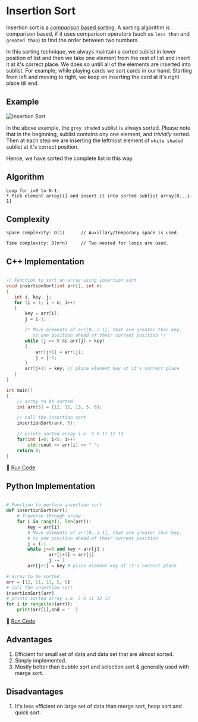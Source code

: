 # Insertion Sort

Insertion sort is a [*comparison* based sorting](https://en.wikipedia.org/wiki/Comparison_sort). A sorting algorithm is comparison based, if it uses comparison operators (such as `less than` and `greated than`) to find the order between two numbers.

In this sorting technique, we always maintain a sorted sublist in lower position of list and then we take one element from the rest of list and insert it at it's correct place. We does so untill all of the elements are inserted into sublist. For example, while playing cards we sort cards in our hand. Starting from left and moving to right, we keep on inserting the card at it's right place till end.

## Example

![Insertion Sort](https://cloud.githubusercontent.com/assets/13117482/15633518/04ca4468-25cc-11e6-96af-feb395b456e0.png)

In the above example, the `grey shaded` sublist is always sorted. Please note that in the beginning, sublist contains ony one element, and *trivially* sorted. Then at each step we are inserting the leftmost element of `white shaded` sublist at it's correct position.

Hence, we have sorted the complete list in this way.

## Algorithm

```
Loop for i=0 to N-1:
* Pick element array[i] and insert it into sorted sublist array[0...i-1]
```

## Complexity

```
Space complexity: O(1)      // Auxillary/temporary space is used.

Time complexity: O(n*n)     // Two nested for loops are used.
```

## C++ Implementation

```c++

// Function to sort an array using insertion sort
void insertionSort(int arr[], int n)
{
   int i, key, j;
   for (i = 1; i < n; i++)
   {
       key = arr[i];
       j = i-1;

       /* Move elements of arr[0..i-1], that are greater than key,
          to one position ahead of their current position */
       while (j >= 0 && arr[j] > key)
       {
           arr[j+1] = arr[j];
           j = j-1;
       }
       arr[j+1] = key; // place element key at it's correct place
   }
}

int main()
{
    // array to be sorted
    int arr[5] = {12, 11, 13, 5, 6};

    // call the insertion sort
    insertionSort(arr, 5);

    // prints sorted array i.e. 5 6 11 12 13
    for(int i=0; i<5; i++)
        std::cout << arr[i] << " ";
    return 0;
}
```

:rocket: [Run Code](https://repl.it/CWZq)

## Python Implementation

```python

# Function to perform insertion sort
def insertionSort(arr):
    # Traverse through array
    for i in range(1, len(arr)):
        key = arr[i]
        # Move elements of arr[0..i-1], that are greater than key,
        # to one position ahead of their current position
        j = i-1
        while j>=0 and key < arr[j] :
                arr[j+1] = arr[j]
                j -= 1
        arr[j+1] = key # place element key at it's correct place

# array to be sorted
arr = [12, 11, 13, 5, 6]
# call the insertion sort
insertionSort(arr)
# prints sorted array i.e. 5 6 11 12 13
for i in range(len(arr)):
    print(arr[i],end = ' ')
```

:rocket: [Run Code](https://repl.it/CWZi)

## Advantages

1. Efficient for small set of data and data set that are almost sorted.
2. Simply implemented.
3. Mostly better than bubble sort and selection sort & generally used with merge sort.

## Disadvantages

1. It's less efficient on large set of data than merge sort, heap sort and quick sort.
